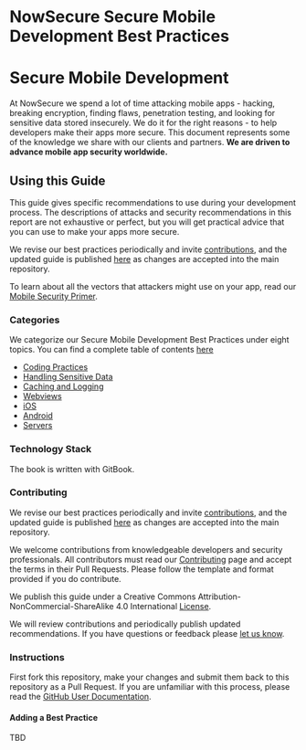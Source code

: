 NowSecure Secure Mobile Development Best Practices
=======

# Secure Mobile Development

At NowSecure we spend a lot of time attacking mobile apps - hacking, breaking encryption, finding flaws, penetration testing, and looking for sensitive data stored insecurely. We do it for the right reasons - to help developers make their apps more secure. This document represents some of the knowledge we share with our clients and partners. **We are driven to advance mobile app security worldwide.**

## Using this Guide

This guide gives specific recommendations to use during your development process. The descriptions of attacks and security recommendations in this report are not exhaustive or perfect, but you will get practical advice that you can use to make your apps more secure.

We revise our best practices periodically and invite [contributions](https://github.com/nowsecure/secure-mobile-development/pulls), and the updated guide is published [here](https://books.nowsecure.com/secure-mobile-development/) as changes are accepted into the main repository.

To learn about all the vectors that attackers might use on your app, read our [Mobile Security Primer](mobile-security-primer/README.md).

### Categories

We categorize our Secure Mobile Development Best Practices under eight topics. You can find a complete table of contents [here](SUMMARY.md)

* [Coding Practices](coding_practices/README.md)
* [Handling Sensitive Data](sensitive_data/README.md)
* [Caching and Logging](caching_logging/README.md)
* [Webviews](webviews/README.md)
* [iOS](ios/README.md)
* [Android](android/README.md)
* [Servers](servers/README.md)

### Technology Stack

The book is written with GitBook.

### Contributing

We revise our best practices periodically and invite [contributions](https://github.com/nowsecure/secure-mobile-development/pulls), and the updated guide is published [here](https://books.nowsecure.com/secure-mobile-development/) as changes are accepted into the main repository.

We welcome contributions from knowledgeable developers and security professionals. All contributors must read our [Contributing](CONTRIBUTING.md) page and accept the terms in their Pull Requests. Please follow the template and format provided if you do contribute.

We publish this guide under a Creative Commons Attribution-NonCommercial-ShareAlike 4.0 International [License](LICENSE.md).

We will review contributions and periodically publish updated recommendations. If you have questions or feedback please [let us know](https://www.nowsecure.com/contact/).

### Instructions
First fork this repository, make your changes and submit them back to this repository as a Pull Request. If you are unfamiliar with this process, please read the [GitHub User Documentation](https://help.github.com/articles/creating-a-pull-request/).

#### Adding a Best Practice

TBD
